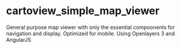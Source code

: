 # cartoview_simple_map_viewer
General purpose map  viewer with only the essential compoonents for navigation and display. Optimized for mobile. Using Openlayers 3 and AngularJS
